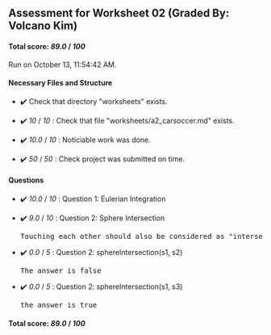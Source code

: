 ## Assessment for Worksheet 02 (Graded By: Volcano Kim)

#### Total score: _89.0_ / _100_

Run on October 13, 11:54:42 AM.


#### Necessary Files and Structure

+ :heavy_check_mark:  Check that directory "worksheets" exists.

+ :heavy_check_mark:  _10_ / _10_ :  Check that file "worksheets/a2_carsoccer.md" exists.

+ :heavy_check_mark:  _10.0_ / _10_ :  Noticiable work was done.

    

+ :heavy_check_mark:  _50_ / _50_ :  Check project was submitted on time.




#### Questions

+ :heavy_check_mark:  _10.0_ / _10_ :  Question 1: Eulerian Integration

    

+ :heavy_check_mark:  _9.0_ / _10_ :  Question 2: Sphere Intersection

    <pre>Touching each other should also be considered as "intersecting." So it should include the equal sign.</pre>

+ :heavy_check_mark:  _0.0_ / _5_ :  Question 2: sphereIntersection(s1, s2)

    <pre>The answer is false</pre>

+ :heavy_check_mark:  _0.0_ / _5_ :  Question 2: sphereIntersection(s1, s3)

    <pre>the answer is true</pre>

#### Total score: _89.0_ / _100_

